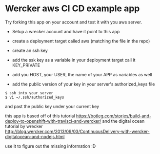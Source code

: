 # Wercker aws CI CD example app

Try forking this app on your account and test it with you aws server.

- Setup a wrecker account and have it point to this app
- create a deployment target called aws (matching the file in the repo)
- create an ssh key
- add the ssk key as a variable in your deployment target call it KEY_PRIVATE
- add you HOST, your USER, the name of your APP as variables as well

- add the public version of your key in your server's authorized_keys file

```
$ ssh into your server
$ vi ~/.ssh/authorized_keys
```

and past the public key under your current key

this app is based off of this tutorial https://botleg.com/stories/build-and-deploy-to-openshift-with-travisci-and-wercker/
and the digital ocean tutorial by wrecker http://blog.wercker.com/2013/09/03/ContinuousDelivery-with-wercker-digitalocean-and-nodejs.html

use it to figure out the missing information :D